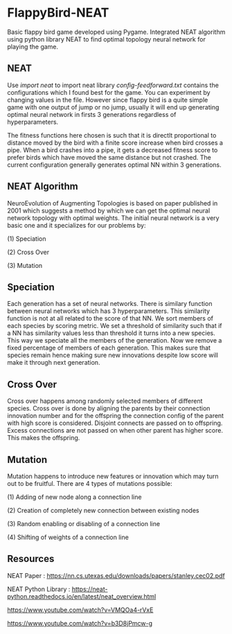 # FlappyBird-NEAT
Basic flappy bird game developed using Pygame. Integrated NEAT algorithm using python library NEAT to find optimal topology neural network for playing the game.

## NEAT
Use *import neat* to import neat library
*config-feedforward.txt* contains the configurations which I found best for the game. You can experiment by changing values in the file. However since flappy bird is a
quite simple game with one output of jump or no jump, usually it will end up generating optimal neural network in firsts 3 generations regardless of hyperparameters. 

The fitness functions here chosen is such that it is directlt proportional to distance moved by the bird with a finite score increase when bird crosses a pipe. When a bird crashes into a pipe, it gets a decreased fitness score
to prefer birds which have moved the same distance but not crashed. The current configuration generally generates optimal NN within 3 generations.

## NEAT Algorithm
NeuroEvolution of Augmenting Topologies is based on paper published in 2001 which suggests a method by which we can get the optimal neural network topology with optimal
weights. The initial neural network is a very basic one and it specializes for our problems by:

(1) Speciation

(2) Cross Over

(3) Mutation

## Speciation
Each generation has a set of neural networks. There is similary function between neural networks which has 3 hyperparameters. This similarity function is not at all related
to the score of that NN. We sort members of each species by scoring metric. We set a threshold of similarity such that if a NN has similarity values less than threshold it turns into a new species. This way we speciate all the members
of the generation. Now we remove a fixed percentage of members of each generation. This makes sure that species remain hence making sure new innovations despite low score will make it through next generation. 

## Cross Over
Cross over happens among randomly selected members of different species. Cross over is done by aligning the parents by their connection innovation number and for the offspring
the connection config of the parent with high score is considered. Disjoint connects are passed on to offspring. Excess connections are not passed on when other parent has higher score.
This makes the offspring.

## Mutation
Mutation happens to introduce new features or innovation which may turn out to be fruitful. There are 4 types of mutations possible:

(1) Adding of new node along a connection line

(2) Creation of completely new connection between existing nodes 

(3) Random enabling or disabling of a connection line 

(4) Shifting of weights of a connection line

## Resources 
NEAT Paper : https://nn.cs.utexas.edu/downloads/papers/stanley.cec02.pdf 

NEAT Python Library : https://neat-python.readthedocs.io/en/latest/neat_overview.html

https://www.youtube.com/watch?v=VMQOa4-rVxE

https://www.youtube.com/watch?v=b3D8jPmcw-g
